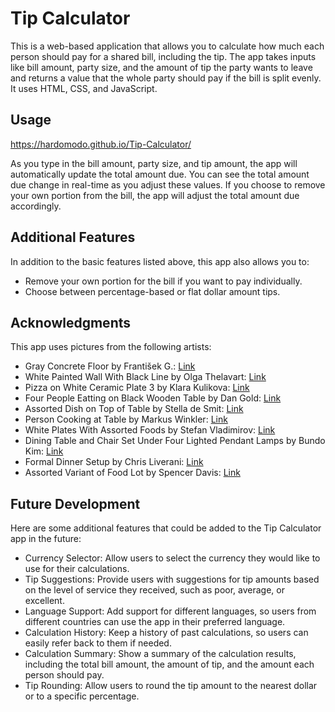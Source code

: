 # Tip Calculator

This is a web-based application that allows you to calculate how much each person should pay for a shared bill, including the tip. The app takes inputs like bill amount, party size, and the amount of tip the party wants to leave and returns a value that the whole party should pay if the bill is split evenly. It uses HTML, CSS, and JavaScript.

## Usage

https://hardomodo.github.io/Tip-Calculator/

As you type in the bill amount, party size, and tip amount, the app will automatically update the total amount due. You can see the total amount due change in real-time as you adjust these values. If you choose to remove your own portion from the bill, the app will adjust the total amount due accordingly.

## Additional Features

In addition to the basic features listed above, this app also allows you to:

- Remove your own portion for the bill if you want to pay individually.
- Choose between percentage-based or flat dollar amount tips.

## Acknowledgments

This app uses pictures from the following artists:

- Gray Concrete Floor by František G.: [Link](https://unsplash.com/photos/XXuVXLy5gHU)
- White Painted Wall With Black Line by Olga Thelavart: [Link](https://unsplash.com/photos/vS3idIiYxX0)
- Pizza on White Ceramic Plate 3 by Klara Kulikova: [Link](https://unsplash.com/photos/WcV2YkM3Dls)
- Four People Eatting on Black Wooden Table by Dan Gold: [Link](https://unsplash.com/photos/E6HjQaB7UEA)
- Assorted Dish on Top of Table by Stella de Smit: [Link](https://unsplash.com/photos/raE26Th7NwE)
- Person Cooking at Table by Markus Winkler: [Link](https://unsplash.com/photos/1gkvpUCQkmA)
- White Plates With Assorted Foods by Stefan Vladimirov: [Link](https://unsplash.com/photos/Q_Moi2xjieU)
- Dining Table and Chair Set Under Four Lighted Pendant Lamps by Bundo Kim: [Link](https://unsplash.com/photos/Pb9bUzH1nD8)
- Formal Dinner Setup by Chris Liverani: [Link](https://unsplash.com/photos/oCsaxvGCehM)
- Assorted Variant of Food Lot by Spencer Davis: [Link](https://unsplash.com/photos/5UeN8VrCxvs)

## Future Development

Here are some additional features that could be added to the Tip Calculator app in the future:

- Currency Selector: Allow users to select the currency they would like to use for their calculations.
- Tip Suggestions: Provide users with suggestions for tip amounts based on the level of service they received, such as poor, average, or excellent.
- Language Support: Add support for different languages, so users from different countries can use the app in their preferred language.
- Calculation History: Keep a history of past calculations, so users can easily refer back to them if needed.
- Calculation Summary: Show a summary of the calculation results, including the total bill amount, the amount of tip, and the amount each person should pay.
- Tip Rounding: Allow users to round the tip amount to the nearest dollar or to a specific percentage.

<!-- ## License

This project is licensed under the MIT License - see the LICENSE file for details. -->
